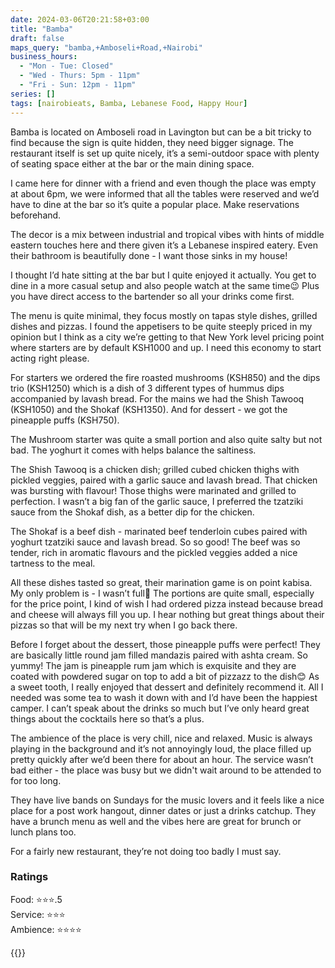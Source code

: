 ```yaml
---
date: 2024-03-06T20:21:58+03:00
title: "Bamba"
draft: false
maps_query: "bamba,+Amboseli+Road,+Nairobi"
business_hours:
  - "Mon - Tue: Closed"
  - "Wed - Thurs: 5pm - 11pm"
  - "Fri - Sun: 12pm - 11pm"
series: []
tags: [nairobieats, Bamba, Lebanese Food, Happy Hour]
---
```


Bamba is located on Amboseli road in Lavington but can be a bit tricky to find because the sign is quite hidden, they need bigger signage. The restaurant itself is set up quite nicely, it’s a semi-outdoor space with plenty of seating space either at the bar or the main dining space.

I came here for dinner with a friend and even though the place was empty at about 6pm, we were informed that all the tables were reserved and we’d have to dine at the bar so it’s quite a popular place. Make reservations beforehand.

The decor is a mix between industrial and tropical vibes with hints of middle eastern touches here and there given it’s a Lebanese inspired eatery. Even their bathroom is beautifully done - I want those sinks in my house!

I thought I’d hate sitting at the bar but I quite enjoyed it actually. You get to dine in a more casual setup and also people watch at the same time😉 Plus you have direct access to the bartender so all your drinks come first.

The menu is quite minimal, they focus mostly on tapas style dishes, grilled dishes and pizzas. I found the appetisers to be quite steeply priced in my opinion but I think as a city we’re getting to that New York level pricing point where starters are by default KSH1000 and up. I need this economy to start acting right please.

For starters we ordered the fire roasted mushrooms (KSH850) and the dips trio (KSH1250) which is a dish of 3 different types of hummus dips accompanied by lavash bread. For the mains we had the Shish Tawooq (KSH1050) and the Shokaf (KSH1350). And for dessert - we got the pineapple puffs (KSH750).

The Mushroom starter was quite a small portion and also quite salty but not bad. The yoghurt it comes with helps balance the saltiness.

The Shish Tawooq is a chicken dish; grilled cubed chicken thighs with pickled veggies, paired with a garlic sauce and lavash bread. That chicken was bursting with flavour! Those thighs were marinated and grilled to perfection. I wasn’t a big fan of the garlic sauce, I preferred the tzatziki sauce from the Shokaf dish, as a better dip for the chicken.

The Shokaf is a beef dish - marinated beef tenderloin cubes paired with yoghurt tzatziki sauce and lavash bread. So so good! The beef was so tender, rich in aromatic flavours and the pickled veggies added a nice tartness to the meal.

All these dishes tasted so great, their marination game is on point kabisa. My only problem is - I wasn’t full🥲 The portions are quite small, especially for the price point, I kind of wish I had ordered pizza instead because bread and cheese will always fill you up. I hear nothing but great things about their pizzas so that will be my next try when I go back there.

Before I forget about the dessert, those pineapple puffs were perfect! They are basically little round jam filled mandazis paired with ashta cream. So yummy! The jam is pineapple rum jam which is exquisite and they are coated with powdered sugar on top to add a bit of pizzazz to the dish😊 As a sweet tooth, I really enjoyed that dessert and definitely recommend it. All I needed was some tea to wash it down with and I’d have been the happiest camper. I can’t speak about the drinks so much but I’ve only heard great things about the cocktails here so that’s a plus.

The ambience of the place is very chill, nice and relaxed. Music is always playing in the background and it’s not annoyingly loud, the place filled up pretty quickly after we’d been there for about an hour. The service wasn’t bad either - the place was busy but we didn't wait around to be attended to for too long.

They have live bands on Sundays for the music lovers and it feels like a nice place for a post work hangout, dinner dates or just a drinks catchup. They have a brunch menu as well and the vibes here are great for brunch or lunch plans too.

For a fairly new restaurant, they’re not doing too badly I must say.

### Ratings

Food: ⭐️⭐️⭐️.5<br>
Service: ⭐️⭐️⭐️<br>
Ambience: ⭐️⭐️⭐️⭐️<br>

{{<remote-image-gallery key="bamba">}}

